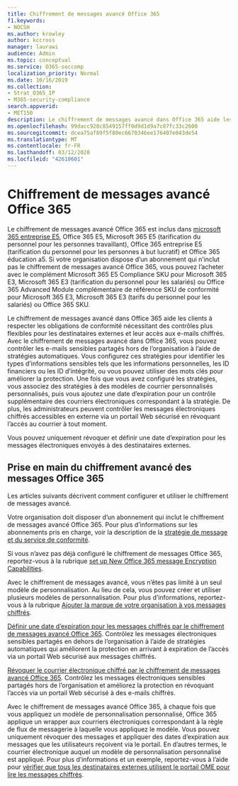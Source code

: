 ```yaml
---
title: Chiffrement de messages avancé Office 365
f1.keywords:
- NOCSH
ms.author: krowley
author: kccross
manager: laurawi
audience: Admin
ms.topic: conceptual
ms.service: O365-seccomp
localization_priority: Normal
ms.date: 10/16/2019
ms.collection:
- Strat_O365_IP
- M365-security-compliance
search.appverid:
- MET150
description: Le chiffrement de messages avancé dans Office 365 aide les organisations à respecter leurs obligations de conformité en permettant aux administrateurs de faire encore plus avec des messages protégés.
ms.openlocfilehash: 99dacc928c8549157ff0d9d1d9a7c07fc33c2600
ms.sourcegitcommit: dcea75af89f5f80ec6670346ee176407e043de54
ms.translationtype: MT
ms.contentlocale: fr-FR
ms.lasthandoff: 03/12/2020
ms.locfileid: "42610601"
---
```

# <a name="office-365-advanced-message-encryption"></a>Chiffrement de messages avancé Office 365

Le chiffrement de messages avancé Office 365 est inclus dans [microsoft 365 entreprise E5](https://www.microsoft.com/microsoft-365/enterprise/home), Office 365 E5, Microsoft 365 E5 (tarification du personnel pour les personnes travaillant), Office 365 entreprise E5 (tarification du personnel pour les personnes à but lucratif) et Office 365 éducation a5. Si votre organisation dispose d’un abonnement qui n’inclut pas le chiffrement de messages avancé Office 365, vous pouvez l’acheter avec le complément Microsoft 365 E5 Compliance SKU pour Microsoft 365 E3, Microsoft 365 E3 (tarification du personnel pour les salariés) ou Office 365 Advanced Module complémentaire de référence SKU de conformité pour Microsoft 365 E3, Microsoft 365 E3 (tarifs du personnel pour les salariés) ou Office 365 SKU.

Le chiffrement de messages avancé dans Office 365 aide les clients à respecter les obligations de conformité nécessitant des contrôles plus flexibles pour les destinataires externes et leur accès aux e-mails chiffrés. Avec le chiffrement de messages avancé dans Office 365, vous pouvez contrôler les e-mails sensibles partagés hors de l’organisation à l’aide de stratégies automatiques. Vous configurez ces stratégies pour identifier les types d’informations sensibles tels que les informations personnelles, les ID financiers ou les ID d’intégrité, ou vous pouvez utiliser des mots clés pour améliorer la protection. Une fois que vous avez configuré les stratégies, vous associez des stratégies à des modèles de courrier personnalisés personnalisés, puis vous ajoutez une date d’expiration pour un contrôle supplémentaire des courriers électroniques correspondant à la stratégie. De plus, les administrateurs peuvent contrôler les messages électroniques chiffrés accessibles en externe via un portail Web sécurisé en révoquant l’accès au courrier à tout moment.

Vous pouvez uniquement révoquer et définir une date d’expiration pour les messages électroniques envoyés à des destinataires externes.

## <a name="get-started-with-office-365-advanced-message-encryption"></a>Prise en main du chiffrement avancé des messages Office 365

Les articles suivants décrivent comment configurer et utiliser le chiffrement de messages avancé.

Votre organisation doit disposer d’un abonnement qui inclut le chiffrement de messages avancé Office 365. Pour plus d’informations sur les abonnements pris en charge, voir la description de la [stratégie de message et du service de conformité](https://docs.microsoft.com/office365/servicedescriptions/exchange-online-service-description/message-policy-and-compliance).

Si vous n’avez pas déjà configuré le chiffrement de messages Office 365, reportez-vous à la rubrique [set up New Office 365 message Encryption Capabilities](set-up-new-message-encryption-capabilities.md).

Avec le chiffrement de messages avancé, vous n’êtes pas limité à un seul modèle de personnalisation. Au lieu de cela, vous pouvez créer et utiliser plusieurs modèles de personnalisation. Pour plus d’informations, reportez-vous à la rubrique [Ajouter la marque de votre organisation à vos messages chiffrés](add-your-organization-brand-to-encrypted-messages.md).

[Définir une date d’expiration pour les messages chiffrés par le chiffrement de messages avancé Office 365](ome-advanced-expiration.md). Contrôlez les messages électroniques sensibles partagés en dehors de l’organisation à l’aide de stratégies automatiques qui améliorent la protection en arrivant à expiration de l’accès via un portail Web sécurisé aux messages chiffrés.

[Révoquer le courrier électronique chiffré par le chiffrement de messages avancé Office 365](revoke-ome-encrypted-mail.md). Contrôlez les messages électroniques sensibles partagés hors de l’organisation et améliorez la protection en révoquant l’accès via un portail Web sécurisé à des e-mails chiffrés.  

Avec le chiffrement de messages avancé Office 365, à chaque fois que vous appliquez un modèle de personnalisation personnalisé, Office 365 applique un wrapper aux courriers électroniques correspondant à la règle de flux de messagerie à laquelle vous appliquez le modèle. Vous pouvez uniquement révoquer des messages et appliquer des dates d’expiration aux messages que les utilisateurs reçoivent via le portail. En d’autres termes, le courrier électronique auquel un modèle de personnalisation personnalisé est appliqué. Pour plus d’informations et un exemple, reportez-vous à l’aide pour [vérifier que tous les destinataires externes utilisent le portail OME pour lire les messages chiffrés](manage-office-365-message-encryption.md#ensure-all-external-recipients-use-the-ome-portal-to-read-encrypted-mail).
